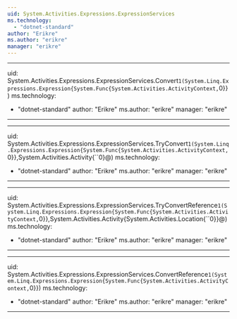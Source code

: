 ```yaml
---
uid: System.Activities.Expressions.ExpressionServices
ms.technology: 
  - "dotnet-standard"
author: "Erikre"
ms.author: "erikre"
manager: "erikre"
---
```


---
uid: System.Activities.Expressions.ExpressionServices.Convert``1(System.Linq.Expressions.Expression{System.Func{System.Activities.ActivityContext,``0}})
ms.technology: 
  - "dotnet-standard"
author: "Erikre"
ms.author: "erikre"
manager: "erikre"
---

---
uid: System.Activities.Expressions.ExpressionServices.TryConvert``1(System.Linq.Expressions.Expression{System.Func{System.Activities.ActivityContext,``0}},System.Activities.Activity{``0}@)
ms.technology: 
  - "dotnet-standard"
author: "Erikre"
ms.author: "erikre"
manager: "erikre"
---

---
uid: System.Activities.Expressions.ExpressionServices.TryConvertReference``1(System.Linq.Expressions.Expression{System.Func{System.Activities.ActivityContext,``0}},System.Activities.Activity{System.Activities.Location{``0}}@)
ms.technology: 
  - "dotnet-standard"
author: "Erikre"
ms.author: "erikre"
manager: "erikre"
---

---
uid: System.Activities.Expressions.ExpressionServices.ConvertReference``1(System.Linq.Expressions.Expression{System.Func{System.Activities.ActivityContext,``0}})
ms.technology: 
  - "dotnet-standard"
author: "Erikre"
ms.author: "erikre"
manager: "erikre"
---
